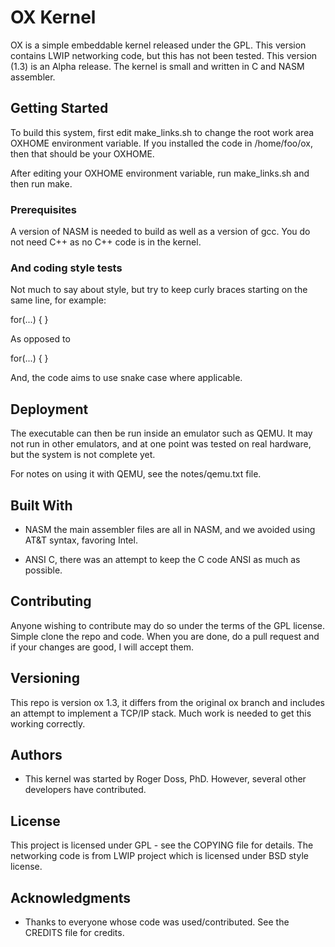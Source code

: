 # OX Kernel

OX is a simple embeddable kernel released under the GPL. This
version contains LWIP networking code, but this has not been
tested. This version (1.3) is an Alpha release. The kernel is
small and written in C and NASM assembler.

## Getting Started

To build this system, first edit make\_links.sh
to change the root work area OXHOME environment
variable. If you installed the code in /home/foo/ox,
then that should be your OXHOME.

After editing your OXHOME environment variable,
run make\_links.sh and then run make.

### Prerequisites

A version of NASM is needed to build as well as a version of gcc.
You do not need C++ as no C++ code is in the kernel.

### And coding style tests

Not much to say about style, but try to keep curly braces
starting on the same line, for example:

for(...) {
}

As opposed to

for(...)
{
}

And, the code aims to use snake case where applicable.

## Deployment


The executable can then be run inside an emulator
such as QEMU. It may not run in other emulators,
and at one point was tested on real hardware, but
the system is not complete yet.

For notes on using it with QEMU, see the
notes/qemu.txt file.

## Built With

* NASM the main assembler files are all in NASM, and we avoided
  using AT&T syntax, favoring Intel.

* ANSI C, there was an attempt to keep the C code ANSI as much as
  possible.

## Contributing

Anyone wishing to contribute may do so under the terms of the GPL license.
Simple clone the repo and code. When you are done, do a pull request and
if your changes are good, I will accept them.

## Versioning

This repo is version ox 1.3, it differs from the original ox branch
and includes an attempt to implement a TCP/IP stack. Much work is needed
to get this working correctly.

## Authors

* This kernel was started by Roger Doss, PhD. However, several other
developers have contributed.

## License

This project is licensed under GPL - see the COPYING file for details.
The networking code is from LWIP project which is licensed under BSD style license.

## Acknowledgments

* Thanks to everyone whose code was used/contributed.
  See the CREDITS file for credits.
